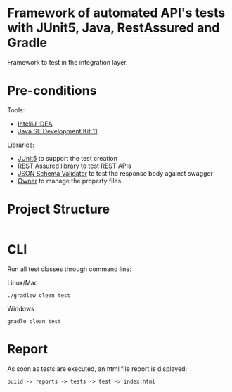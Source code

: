# Framework of automated API's tests with JUnit5, Java, RestAssured and Gradle

Framework to test in the integration layer.

# Pre-conditions

Tools:
- [IntelliJ IDEA](https://www.jetbrains.com/idea/download)
- [Java SE Development Kit 11](https://www.oracle.com/br/java/technologies/javase-jdk11-downloads.html)

Libraries:
- [JUnit5](https://mvnrepository.com/artifact/org.junit.jupiter/junit-jupiter-engine/5.8.0-M1) to support the test creation
- [REST Assured](https://mvnrepository.com/artifact/io.rest-assured/rest-assured) library to test REST APIs
- [JSON Schema Validator](https://mvnrepository.com/artifact/io.rest-assured/json-schema-validator) to test the response body against swagger
- [Owner](https://mvnrepository.com/artifact/org.aeonbits.owner/owner) to manage the property files

# Project Structure

```

```

# CLI
Run all test classes through command line:

Linux/Mac

    ./gradlew clean test  

Windows

    gradle clean test

# Report
As soon as tests are executed, an html file report is displayed:

`build -> reports -> tests -> test -> index.html`
